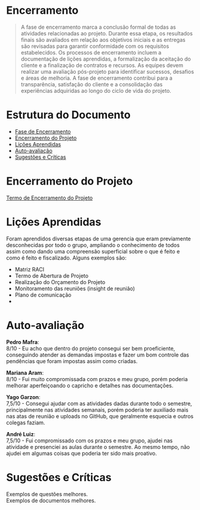 # Encerramento

> A fase de encerramento marca a conclusão formal de todas as atividades relacionadas ao projeto. 
> Durante essa etapa, os resultados finais são avaliados em relação aos objetivos iniciais e as entregas são revisadas para garantir conformidade com os requisitos estabelecidos. 
> Os processos de encerramento incluem a documentação de lições aprendidas, a formalização da aceitação do cliente e a finalização de contratos e recursos. 
> As equipes devem realizar uma avaliação pós-projeto para identificar sucessos, desafios e áreas de melhoria. 
> A fase de encerramento contribui para a transparência, satisfação do cliente e a consolidação das experiências adquiridas ao longo do ciclo de vida do projeto.

# Estrutura do Documento

- [Fase de Encerramento](#encerramento)
- [Encerramento do Projeto](#encerramento-do-projeto)
- [Lições Aprendidas](#lições-aprendidas)
- [Auto-avaliação](#auto-avaliação)
- [Sugestões e Críticas](#sugestões-e-críticas)

# Encerramento do Projeto

[Termo de Encerramento do Projeto](Template_encerramento_AirGuard.pdf)


# Lições Aprendidas 

Foram aprendidos diversas etapas de uma gerencia que eram previamente desconhecidas por todo o grupo, ampliando o conhecimento de todos assim como dando uma compreensão superficial sobre o que é feito e como é feito e fiscalizado. Alguns exemplos são:

- Matriz RACI
- Termo de Abertura de Projeto
- Realização do Orçamento do Projeto
- Monitoramento das reuniões (insight de reunião)
- Plano de comunicação
- 
# Auto-avaliação

<b>Pedro Mafra</b>:       
8/10 - Eu acho que dentro do projeto consegui ser bem proeficiente, conseguindo atender as demandas impostas e fazer um bom controle das pendências que foram impostas assim como criadas.      

<b>Mariana Aram</b>:       
8/10 - Fui muito compromissada com prazos e meu grupo, porém poderia melhorar aperfeiçoando o capricho e detalhes nas documentações.

<b>Yago Garzon</b>:      
7,5/10 - Consegui ajudar com as atividades dadas durante todo o semestre, principalmente nas atividades semanais, porém poderia ter auxiliado mais nas atas de reunião e uploads no GitHub, que geralmente esquecia e outros colegas faziam.



<b>André Luiz</b>:  
7,5/10 - Fui compromissado com os prazos e meu grupo, ajudei nas atividade e presenciei as aulas durante o semestre. Ao mesmo tempo, não ajudei em algumas coisas que poderia ter sido mais proativo.


# Sugestões e Críticas

Exemplos de questões melhores.           
Exemplos de documentos melhores.
